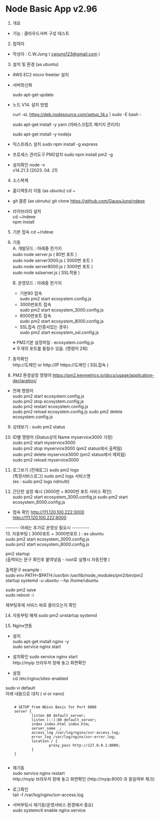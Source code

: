 ﻿# Node Basic App v2.96
 
1. 개요 
- 기능 :  클라우드서버 구성 테스트  

2. 참여자  
- 작성자 : C.W.Jung ( cwjung123@gmail.com )

3. 설치 및 환경 (as ubuntu) 

- AWS EC2 micro freetier 설치   

- 서버최신화   

  sudo apt-get update

- 노드 V14. 설치 방법 

  curl -sL https://deb.nodesource.com/setup_14.x | sudo -E bash -  

  sudo  apt-get install -y yarn   (자바스크립트 패키지 관리자)

  sudo  apt-get install -y nodejs  

- 익스프레스 설치
sudo npm install -g express
 
- 프로세스 관리도구 PM2설치 
sudo npm install pm2 -g
 
- 설치확인
 node -v    
v14.21.3 (2023. 04. 21)  

 
4. 소스복제 
- 홈디렉토리 이동 (as ubuntu)
cd ~
- git 클론 (as ubnutu)
git clone https://github.com/GaussJung/ndexe 

- 라이브러리 설치     
cd ~/ndexe    
npm install      
 
5. 기본 접속 
  cd ~/ndexe

6. 기동      
    A. 개발모드  : 아래중 한가지    
      sudo node server.js ( 80번 포트 )   
      sudo node server3000.js ( 3000번 포트 )   
      sudo node server8000.js ( 3000번 포트 )   
      sudo node sslserver.js  ( SSL적용 )   

    B. 운영모드  : 아래중 한가지 
    - 기본80 접속  
      sudo pm2 start ecosystem.config.js   
    - 3000번포트 접속     
      sudo pm2 start ecosystem_3000.config.js   
    - 8000번포트 접속     
      sudo pm2 start ecosystem_8000.config.js 
    - SSL접속 (인증서있는 경우)   
      sudo pm2 start ecosystem_ssl.config.js   

    ※ PM2기본 설정파일 :  ecosystem.config.js   
    ※ 두개의 포트를 돌릴수 있음. (명령어 2회)   

7. 동작확인     
http://도메인  or http://IP 
https://도메인 ( SSL접속 )

8. PM2 환경설정 명령어 
https://pm2.keymetrics.io/docs/usage/application-declaration/

- 전체 명령어    
  sudo pm2 start ecosystem.config.js      
  sudo pm2 stop ecosystem.config.js   
  sudo pm2 restart ecosystem.config.js  
  sudo pm2 reload ecosystem.config.js 
  sudo pm2 delete ecosystem.config.js   

9. 상태보기 : sudo pm2 status 

10. ID별 명령어 (Status상의 Name myservice3000 가정)   
  sudo pm2 start myservice3000      
  sudo pm2 stop myservice3000 (pm2 status에서 출력됨)   
  sudo pm2 delete myservice3000  (pm2 status에서 제외됨)  
  sudo pm2 reload myservice3000 
    
11.  로그보기
  (전체로그) sudo pm2 logs    
  (특정서비스로그) sudo pm2 logs 서비스명     
  (ex : sudo pm2 logs ndmulti)    

12. 간단한 설정 예시 (3000번 + 8000번 포트 서비스 확인)   
  sudo pm2 start ecosystem_3000.config.js 
  sudo pm2 start ecosystem_8000.config.js 

- 접속 확인 
  http://111.120.100.222:3000   
  http://111.120.100.222:8000   

------- 아래는 추가로 운영상 필요시 ---------    
13. 자동부팅 ( 3000포트 + 3000번포트 )
: as ubuntu    
  sudo pm2 start ecosystem_3000.config.js     
  sudo pm2 start ecosystem_8000.config.js     
 
  pm2 startup     
  (출력되는 문구 확인후 붙여넣음 - root로 실행시 자동진행 )   

  출력문구 example :    
  sudo env PATH=$PATH:/usr/bin /usr/lib/node_modules/pm2/bin/pm2 startup systemd -u ubuntu --hp /home/ubuntu

  sudo pm2 save   
  sudo reboot -i    

  재부팅후에 서비스 바로 올라오는지 확인   

14. 자동부팅 해제 
  sudo pm2 unstartup systemd

15. Nginx연동 
  - 설치    
  sudo apt-get install nginx -y    
  sudo service nginx start    

  - 설치확인 
  sudo service nginx start    
  http://myip 브라우저 창에 놓고 화면확인 

  - 설정    
  cd /etc/nginx/sites-enabled    

  sudo vi default   
  아래 내용으로 대치 ( vi or nano)
 <pre><code> 
    # SETUP from NGinx Basic for Port 8000 
    server {
            listen 80 default_server;
            listen [::]:80 default_server;
            index index.html index.htm;
            server_name _;
            access_log /var/log/nginx/svr-access.log;
            error_log /var/log/nginx/svr-error.log;
            location / {
                    proxy_pass http://127.0.0.1:8000;
            }
    }
 </code></pre>
  
   - 재기동    
  sudo service nginx restart    
  http://myip 브라우저 창에 놓고 화면확인 (http://myip:8000 과 동일여부 체크) 
   
   - 로그확인    
  tail -f /var/log/nginx/svr-access.log

   - 서버부팅시 재기동(운영서비스 환경에서 중요)    
   sudo systemctl enable nginx.service  